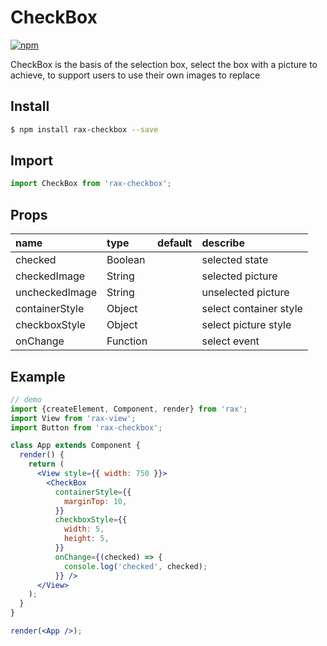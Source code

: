 # CheckBox

[![npm](https://img.shields.io/npm/v/rax-checkbox.svg)](https://www.npmjs.com/package/rax-checkbox)

CheckBox is the basis of the selection box, select the box with a picture to achieve, to support users to use their own images to replace

## Install

```bash
$ npm install rax-checkbox --save
```

## Import

```jsx
import CheckBox from 'rax-checkbox';
```

## Props

| name      | type       | default  | describe   |
| :------ | :------- | :--- | :--- |
| checked | Boolean |      | selected state |
| checkedImage | String |      | selected picture |
| uncheckedImage | String |      | unselected picture |
| containerStyle | Object |      | select container style |
| checkboxStyle | Object |      | select picture style |
| onChange | Function |      | select event |

## Example

```jsx
// demo
import {createElement, Component, render} from 'rax';
import View from 'rax-view';
import Button from 'rax-checkbox';

class App extends Component {
  render() {
    return (
      <View style={{ width: 750 }}>
        <CheckBox 
          containerStyle={{
            marginTop: 10,
          }}
          checkboxStyle={{
            width: 5,
            height: 5,
          }}
          onChange={(checked) => {
            console.log('checked', checked);
          }} />
      </View>
    );
  }
}

render(<App />);
```